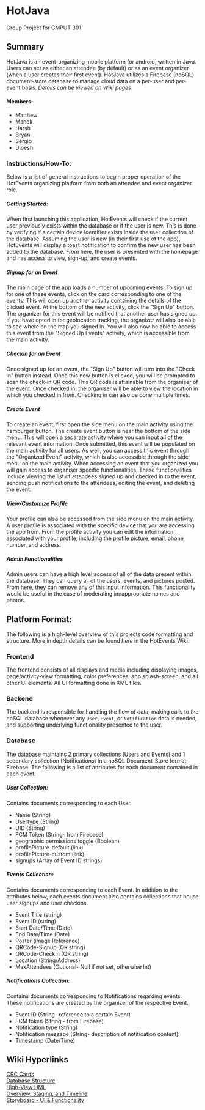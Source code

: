 # HotJava
Group Project for CMPUT 301

## Summary
HotJava is an event-organizing mobile platform for android, written in Java. Users can act as either an attendee (by default) or as an event organizer (when a user creates their first event). HotJava utilizes a Firebase (noSQL) document-store database to manage cloud data on a per-user and per-event basis. *Details can be viewed on Wiki pages*

#### Members:
- Matthew
- Mahek
- Harsh
- Bryan
- Sergio
- Dipesh

### Instructions/How-To:
Below is a list of general instructions to begin proper operation of the HotEvents organizing platform from both an attendee and event organizer role.
##### Getting Started:
When first launching this application, HotEvents will check if the current user previously exists within the database or if the user is new. This is done by verifying if a certain device identifier exists inside the `User` collection of the database. Assuming the user is new (in their first use of the app), HotEvents will display a toast notification to confirm the new user has been added to the database. From here, the user is presented with the homepage and has access to view, sign-up, and create events.

##### Signup for an Event
The main page of the app loads a number of upcoming events. To sign up for one of these events, click on the card corresponding to one of the events. This will open up another activity containing the details of the clicked event. At the bottom of the new activity, click the "Sign Up" button. The organizer for this event will be notified that another user has signed up. If you have opted in for geolocation tracking, the organizer will also be able to see where on the map you signed in. You will also now be able to access this event from the "Signed Up Events" activity, which is accessible from the main activity.

##### Checkin for an Event
Once signed up for an event, the "Sign Up" button will turn into the "Check In" button instead. Once this new button is clicked, you will be prompted to scan the check-in QR code. This QR code is attainable from the organiser of the event. Once checked in, the organiser will be able to view the location in which you checked in from. Checking in can also be done multiple times.

##### Create Event
To create an event, first open the side menu on the main activity using the hamburger button. The create event button is near the bottom of the side menu. This will open a separate activity where you can input all of the relevant event information. Once submitted, this event will be populated on the main activity for all users. As well, you can access this event through the "Organized Event" activity, which is also accessible through the side menu on the main activity. When accessing an event that you organized you will gain access to organiser specific functionalities. These functionalities include viewing the list of attendees signed up and checked in to the event, sending push notifications to the attendees, editing the event, and deleting the event.

##### View/Customize Profile
Your profile can also be accessed from the side menu on the main activity. A user profile is associated with the specific device that you are accessing the app from. From the profile activity you can edit the information associated with your profile, including the profile picture, email, phone number, and address.

##### Admin Functionalities
Admin users can have a high level access of all of the data present within the database. They can query all of the users, events, and pictures posted. From here, they can remove any of this input information. This functionality would be useful in the case of moderating innappropriate names and photos.

## Platform Format:
The following is a high-level overview of this projects code formatting and structure. More in depth details can be found *here* in the HotEvents Wiki.

### Frontend
The frontend consists of all displays and media including displaying images, page/activity-view formatting, color preferences, app splash-screen, and all other UI elements. All UI formatting done in XML files.

### Backend
The backend is responsible for handling the flow of data, making calls to the noSQL database whenever any `User`, `Event`, or `Notification` data is needed, and supporting underlying functionality presented to the user.

### Database
The database maintains 2 primary collections (Users and Events) and 1 secondary collection (Notifications) in a noSQL Document-Store format, Firebase. The following is a list of attributes for each document contained in each event.
##### User Collection:
Contains documents corresponding to each User.
- Name (String)
- Usertype (String)
- UID (String)
- FCM Token (String- from Firebase)
- geographic permissions toggle (Boolean)
- profilePicture-default (link)
- profilePicture-custom (link)
- signups (Array of Event ID strings)
##### Events Collection:
Contains documents corresponding to each Event. In addition to the attributes below, each events document also contains collections that house user signups and user checkins.
- Event Title (string)
- Event ID (string)
- Start Date/Time (Date)
- End Date/Time (Date)
- Poster (image Reference)
- QRCode-Signup (QR string)
- QRCode-CheckIn (QR string)
- Location (String/Address)
- MaxAttendees (Optional- Null if not set, otherwise Int)
##### Notifications Collection:
Contains documents corresponding to Notifications regarding events. These notifications are created by the organizer of the respective Event.
- Event ID (String- reference to a certain Event)
- FCM token (String - from Firebase)
- Notification type (String)
- Notification message (String- description of notification content)
- Timestamp (Date/Time)


## Wiki Hyperlinks
[CRC Cards](https://github.com/CMPUT301W24T52/HotJava/wiki/CRC-Cards)\
[Database Structure](https://github.com/CMPUT301W24T52/HotJava/wiki/Database-Structure)\
[High-View UML](https://github.com/CMPUT301W24T52/HotJava/wiki/High%E2%80%90View-UML)\
[Overview, Staging, and Timeline](https://github.com/CMPUT301W24T52/HotJava/wiki/Overview,-Staging,-and-Timeline)\
[Storyboard - UI & Functionality](https://github.com/CMPUT301W24T52/HotJava/wiki/Storyboard-%E2%80%90-UI-&-Functionality)

